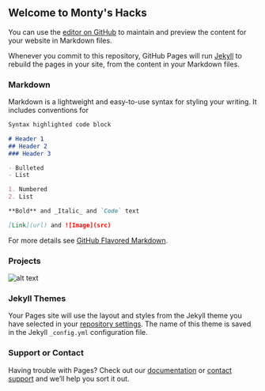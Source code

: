 ## Welcome to Monty's Hacks

You can use the [editor on GitHub](https://github.com/Montvydas/Montvydas.github.io/edit/master/index.md) to maintain and preview the content for your website in Markdown files.

Whenever you commit to this repository, GitHub Pages will run [Jekyll](https://jekyllrb.com/) to rebuild the pages in your site, from the content in your Markdown files.

### Markdown

Markdown is a lightweight and easy-to-use syntax for styling your writing. It includes conventions for

```markdown
Syntax highlighted code block

# Header 1
## Header 2
### Header 3

- Bulleted
- List

1. Numbered
2. List

**Bold** and _Italic_ and `Code` text

[Link](url) and ![Image](src)
```

For more details see [GitHub Flavored Markdown](https://guides.github.com/features/mastering-markdown/).

### Projects

![alt text](https://image.easyeda.com/histories/7d77c50da21d489683a217be16bc519a.png "Nano Quadcopter")

### Jekyll Themes

Your Pages site will use the layout and styles from the Jekyll theme you have selected in your [repository settings](https://github.com/Montvydas/Montvydas.github.io/settings). The name of this theme is saved in the Jekyll `_config.yml` configuration file.

### Support or Contact

Having trouble with Pages? Check out our [documentation](https://help.github.com/categories/github-pages-basics/) or [contact support](https://github.com/contact) and we’ll help you sort it out.
